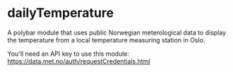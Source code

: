 # dailyTemperature
A polybar module that uses public Norwegian meterological data to display the temperature from a local temperature measuring station in Oslo. 

You'll need an API key to use this module: https://data.met.no/auth/requestCredentials.html
